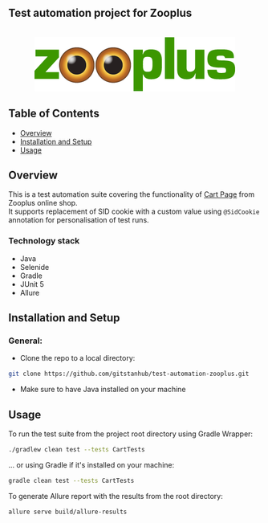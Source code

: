 ## Test automation project for Zooplus

<p align="center">
<br>
  <img src="media/zooplus_logo.png" alt="spotify-logo" width="400">
</p>

## Table of Contents
- [Overview](#overview)
- [Installation and Setup](#installation-and-setup)
- [Usage](#usage)

## Overview
This is a test automation suite covering the functionality of [Cart Page](https://www.zooplus.com/checkout/cart) from Zooplus online shop.  
It supports replacement of SID cookie with a custom value using `@SidCookie` annotation for personalisation of test runs.

### Technology stack
* Java
* Selenide
* Gradle
* JUnit 5
* Allure

## Installation and Setup

### General:
* Clone the repo to a local directory: <br>
```zsh
git clone https://github.com/gitstanhub/test-automation-zooplus.git
```

* Make sure to have Java installed on your machine

## Usage
To run the test suite from the project root directory using Gradle Wrapper:
```zsh
./gradlew clean test --tests CartTests
```
... or using Gradle if it's installed on your machine:
```zsh
gradle clean test --tests CartTests
```

To generate Allure report with the results from the root directory:
```zsh
allure serve build/allure-results
```
